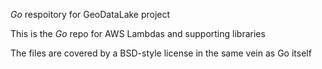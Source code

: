 *Go* respoitory for GeoDataLake project

This is the *Go* repo for AWS Lambdas and supporting libraries

The files are covered by a BSD-style license in the same vein as Go itself

